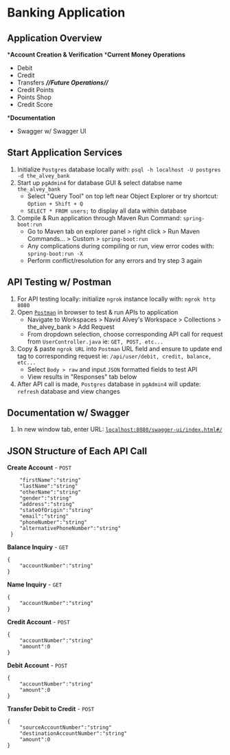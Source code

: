 # Banking Application

## Application Overview
***Account Creation & Verification**
***Current Money Operations**
- Debit
- Credit
- Transfers
***//Future Operations//***
- Credit Points
- Points Shop
- Credit Score

***Documentation**
- Swagger w/ Swagger UI

## Start Application Services
1. Initialize `Postgres` database locally with: `psql -h localhost -U postgres -d the_alvey_bank`
2. Start up `pgAdmin4` for database GUI & select databse name `the_alvey_bank`
    - Select "Query Tool" on top left near Object Explorer or try shortcut: `Option + Shift + Q`
    - `SELECT * FROM users;` to display all data within database
3. Compile & Run application through Maven Run Command: `spring-boot:run`
    - Go to Maven tab on explorer panel > right click > Run Maven Commands... > Custom > `spring-boot:run`
    - Any complications during compiling or run, view error codes with: `spring-boot:run -X`
    - Perform conflict/resolution for any errors and try step 3 again
## API Testing w/ Postman
1. For API testing locally: initialize `ngrok` instance locally with: `ngrok http 8080`
2. Open <a href="https://navidalvey.postman.co/workspace/Navid-Alvey's-Workspace~5700eab0-164a-4a6d-88b7-377e2fb695fc/request/44583731-bcbb1d5f-8393-4bb6-8c1d-1636b4c9fa29" target="_blank">`Postman`</a> in browser to test & run APIs to application
    - Navigate to Workspaces > Navid Alvey's Workspace > Collections > the_alvey_bank > Add Request
    - From dropdown selection, choose corresponding API call for request from `UserController.java` ie: `GET, POST, etc...`
3. Copy & paste `ngrok URL` into `Postman` URL field and ensure to update end tag to corresponding request ie: `/api/user/debit, credit, balance, etc...`
    - Select `Body > raw` and input `JSON` formatted fields to test API
    - View results in "Responses" tab below
4. After API call is made, `Postgres` database in `pgAdmin4` will update: `refresh` database and view changes

## Documentation w/ Swagger
1. In new window tab, enter URL: <a href="localhost:8080/swagger-ui/index.html#/" target="_blank">`localhost:8080/swagger-ui/index.html#/`</a>


## JSON Structure of Each API Call
**Create Account** - `POST`
```{
    "firstName":"string"
    "lastName":"string"
    "otherName":"string"
    "gender":"string"
    "address":"string"
    "stateOfOrigin":"string"
    "email":"string"
    "phoneNumber":"string"
    "alternativePhoneNumber":"string"
 }
 ```

**Balance Inquiry** - `GET`
```
{
    "accountNumber":"string"
}
```

**Name Inquiry** - `GET`
```
{
    "accountNumber":"string"
}
```

**Credit Account** - `POST`
```
{
    "accountNumber":"string"
    "amount":0
}
```

**Debit Account** - `POST`
```
{
    "accountNumber":"string"
    "amount":0
}
```

**Transfer Debit to Credit** - `POST`
```
{
    "sourceAccountNumber":"string"
    "destinationAccountNumber":"string"
    "amount":0
}
```
